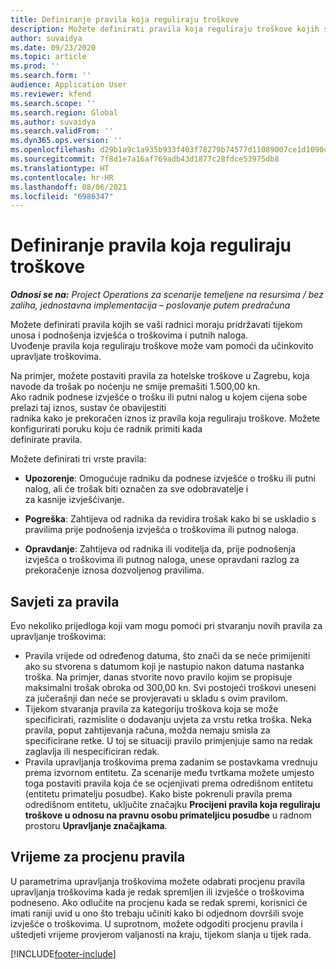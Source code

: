 ```yaml
---
title: Definiranje pravila koja reguliraju troškove
description: Možete definirati pravila koja reguliraju troškove kojih se vaši radnici moraju pridržavati tijekom unosa i podnošenja izvješća o troškovima i putnih naloga.
author: suvaidya
ms.date: 09/23/2020
ms.topic: article
ms.prod: ''
ms.search.form: ''
audience: Application User
ms.reviewer: kfend
ms.search.scope: ''
ms.search.region: Global
ms.author: suvaidya
ms.search.validFrom: ''
ms.dyn365.ops.version: ''
ms.openlocfilehash: d29b1a9c1a935b933f403f78279b74577d11089007ce1d1090c361075822263a
ms.sourcegitcommit: 7f8d1e7a16af769adb43d1877c28fdce53975db8
ms.translationtype: HT
ms.contentlocale: hr-HR
ms.lasthandoff: 08/06/2021
ms.locfileid: "6986347"
---
```

# <a name="define-expense-policies"></a>Definiranje pravila koja reguliraju troškove

_**Odnosi se na:** Project Operations za scenarije temeljene na resursima / bez zaliha, jednostavna implementacija – poslovanje putem predračuna_

Možete definirati pravila kojih se vaši radnici moraju pridržavati tijekom unosa i podnošenja izvješća o troškovima i putnih naloga.         
Uvođenje pravila koja reguliraju troškove može vam pomoći da učinkovito upravljate troškovima.         

Na primjer, možete postaviti pravila za hotelske troškove u Zagrebu, koja navode da trošak po noćenju ne smije premašiti 1.500,00 kn.       
Ako radnik podnese izvješće o trošku ili putni nalog u kojem cijena sobe prelazi taj iznos, sustav će obavijestiti         
radnika kako je prekoračen iznos iz pravila koja reguliraju troškove. Možete konfigurirati poruku koju će radnik primiti kada        
definirate pravila.      
        
Možete definirati tri vrste pravila:         
        
- **Upozorenje**: Omogućuje radniku da podnese izvješće o trošku ili putni nalog, ali će trošak biti označen za sve odobravatelje i         
  za kasnije izvješćivanje.        

- **Pogreška**: Zahtijeva od radnika da revidira trošak kako bi se uskladio s pravilima prije podnošenja izvješća o troškovima ili putnog naloga.        
 
 - **Opravdanje**: Zahtijeva od radnika ili voditelja da, prije podnošenja izvješća o troškovima ili putnog naloga, unese opravdani razlog za prekoračenje iznosa dozvoljenog pravilima.        

## <a name="policy-tips"></a>Savjeti za pravila
Evo nekoliko prijedloga koji vam mogu pomoći pri stvaranju novih pravila za upravljanje troškovima: 

- Pravila vrijede od određenog datuma, što znači da se neće primijeniti ako su stvorena s datumom koji je nastupio nakon datuma nastanka troška. Na primjer, danas stvorite novo pravilo kojim se propisuje maksimalni trošak obroka od 300,00 kn. Svi postojeći troškovi uneseni za jučerašnji dan neće se provjeravati u skladu s ovim pravilom.
- Tijekom stvaranja pravila za kategoriju troškova koja se može specificirati, razmislite o dodavanju uvjeta za vrstu retka troška. Neka pravila, poput zahtijevanja računa, možda nemaju smisla za specificirane retke. U toj se situaciji pravilo primjenjuje samo na redak zaglavlja ili nespecificiran redak. 
- Pravila upravljanja troškovima prema zadanim se postavkama vrednuju prema izvornom entitetu. Za scenarije među tvrtkama možete umjesto toga postaviti pravila koja će se ocjenjivati prema odredišnom entitetu (entitetu primatelju posudbe). Kako biste pokrenuli pravila prema odredišnom entitetu, uključite značajku **Procijeni pravila koja reguliraju troškove u odnosu na pravnu osobu primateljicu posudbe** u radnom prostoru **Upravljanje značajkama**.

## <a name="when-to-evaluate-policies"></a>Vrijeme za procjenu pravila

U parametrima upravljanja troškovima možete odabrati procjenu pravila upravljanja troškovima kada je redak spremljen ili izvješće o troškovima podneseno. Ako odlučite na procjenu kada se redak spremi, korisnici će imati raniji uvid u ono što trebaju učiniti kako bi odjednom dovršili svoje izvješće o troškovima. U suprotnom, možete odgoditi procjenu pravila i uštedjeti vrijeme provjerom valjanosti na kraju, tijekom slanja u tijek rada.


[!INCLUDE[footer-include](../includes/footer-banner.md)]